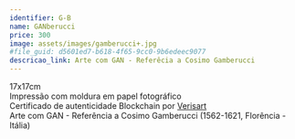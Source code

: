 ```yaml
---
identifier: G-B
name: GANberucci
price: 300
image: assets/images/gamberucci+.jpg
#file_guid: d5601ed7-b618-4f65-9cc0-9b6edeec9077
descricao_link: Arte com GAN - Referêcia a Cosimo Gamberucci
---
```

17x17cm<br>Impressão com moldura em papel fotográfico <br> Certificado de autenticidade Blockchain por <a href="https://verisart.com/"> Verisart</a><br> Arte com GAN - Referência a Cosimo Gamberucci (1562-1621, Florência - Itália)
